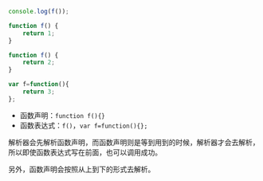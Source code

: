 ```javascript
console.log(f());

function f() {
    return 1;
}

function f() {
    return 2;
}

var f=function(){
    return 3;
};
```

- 函数声明：`function f(){}`
- 函数表达式：`f()`，`var f=function(){};`

解析器会先解析函数声明，而函数声明则是等到用到的时候，解析器才会去解析，所以即使函数表达式写在前面，也可以调用成功。

另外，函数声明会按照从上到下的形式去解析。